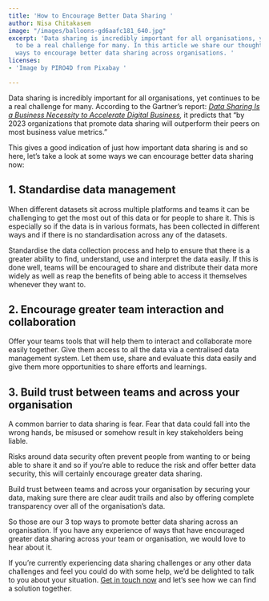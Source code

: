 ```yaml
---
title: 'How to Encourage Better Data Sharing '
author: Nisa Chitakasem
image: "/images/balloons-gd6aafc181_640.jpg"
excerpt: 'Data sharing is incredibly important for all organisations, yet continues
  to be a real challenge for many. In this article we share our thoughts on 3 different
  ways to encourage better data sharing across organisations. '
licenses:
- 'Image by PIRO4D from Pixabay '

---
```

Data sharing is incredibly important for all organisations, yet continues to be a real challenge for many. According to the Gartner’s report: [_Data Sharing Is a Business Necessity to Accelerate Digital Business_](https://www.gartner.com/smarterwithgartner/data-sharing-is-a-business-necessity-to-accelerate-digital-business)_,_ it predicts that “by 2023 organizations that promote data sharing will outperform their peers on most business value metrics.”

This gives a good indication of just how important data sharing is and so here, let’s take a look at some ways we can encourage better data sharing now:

## 1. Standardise data management

When different datasets sit across multiple platforms and teams it can be challenging to get the most out of this data or for people to share it. This is especially so if the data is in various formats, has been collected in different ways and if there is no standardisation across any of the datasets.

Standardise the data collection process and help to ensure that there is a greater ability to find, understand, use and interpret the data easily. If this is done well, teams will be encouraged to share and distribute their data more widely as well as reap the benefits of being able to access it themselves whenever they want to.

## 2. Encourage greater team interaction and collaboration

Offer your teams tools that will help them to interact and collaborate more easily together. Give them access to all the data via a centralised data management system. Let them use, share and evaluate this data easily and give them more opportunities to share efforts and learnings.

## 3. Build trust between teams and across your organisation

A common barrier to data sharing is fear. Fear that data could fall into the wrong hands, be misused or somehow result in key stakeholders being liable.

Risks around data security often prevent people from wanting to or being able to share it and so if you’re able to reduce the risk and offer better data security, this will certainly encourage greater data sharing.

Build trust between teams and across your organisation by securing your data, making sure there are clear audit trails and also by offering complete transparency over all of the organisation’s data.

So those are our 3 top ways to promote better data sharing across an organisation. If you have any experience of ways that have encouraged greater data sharing across your team or organisation, we would love to hear about it.

If you’re currently experiencing data sharing challenges or any other data challenges and feel you could do with some help, we’d be delighted to talk to you about your situation. [Get in touch now](hello@register-dynamics.co.uk) and let’s see how we can find a solution together.